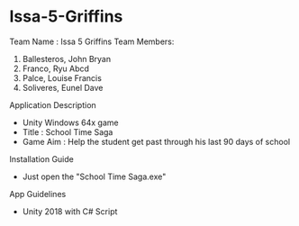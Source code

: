 # Issa-5-Griffins

Team Name : Issa 5 Griffins
Team Members:
1) Ballesteros, John Bryan
2) Franco, Ryu Abcd
3) Palce, Louise Francis
4) Soliveres, Eunel Dave

Application Description
* Unity Windows 64x game
* Title : School Time Saga
* Game Aim : Help the student get past through his last 90 days of school

Installation Guide
* Just open the "School Time Saga.exe" 

App Guidelines
* Unity 2018 with C# Script


